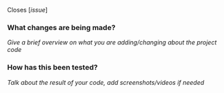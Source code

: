 Closes [*issue*]

### What changes are being made?
*Give a brief overview on what you are adding/changing about the project code*

### How has this been tested?
*Talk about the result of your code, add screenshots/videos if needed*

